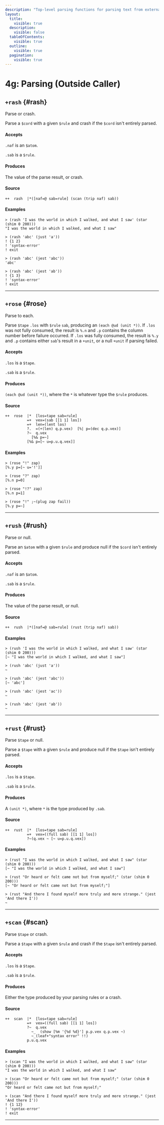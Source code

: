 ```yaml
---
description: "Top-level parsing functions for parsing text from external sources."
layout:
  title:
    visible: true
  description:
    visible: false
  tableOfContents:
    visible: true
  outline:
    visible: true
  pagination:
    visible: true
---
```


# 4g: Parsing (Outside Caller)

## `+rash` {#rash}

Parse or crash.

Parse a `$cord` with a given `$rule` and crash if the `$cord` isn't entirely parsed.

#### Accepts

`.naf` is an `$atom`.

`.sab` is a `$rule`.

#### Produces

The value of the parse result, or crash.

#### Source

```hoon
++  rash  |*([naf=@ sab=rule] (scan (trip naf) sab))
```

#### Examples

```
> (rash 'I was the world in which I walked, and what I saw' (star (shim 0 200)))
"I was the world in which I walked, and what I saw"
```

```
> (rash 'abc' (just 'a'))
! {1 2}
! 'syntax-error'
! exit
```

```
> (rash 'abc' (jest 'abc'))
'abc'
```

```
> (rash 'abc' (jest 'ab'))
! {1 3}
! 'syntax-error'
! exit
```

---

## `+rose` {#rose}

Parse to each.

Parse `$tape` `.los` with `$rule` `sab`, producing an `(each @ud (unit *))`. If `.los` was not fully consumed, the result is `%.n` and `.p` contains the column number before failure occurred. If `.los` was fully consumed, the result is `%.y` and `.p` contains either `sab`'s result in a `+unit`, or a null `+unit` if parsing failed.

#### Accepts

`.los` is a `$tape`.

`.sab` is a `$rule`.

#### Produces

`(each @ud (unit *))`, where the `*` is whatever type the `$rule` produces.

#### Source

```hoon
++  rose  |*  [los=tape sab=rule]
          =+  vex=(sab [[1 1] los])
          =+  len=(lent los)
          ?.  =(+(len) q.p.vex)  [%| p=(dec q.p.vex)]
          ?~  q.vex
            [%& p=~]
          [%& p=[~ u=p.u.q.vex]]
```

#### Examples

```
> (rose "!" zap)
[%.y p=[~ u='!']]
```

```
> (rose "?" zap)
[%.n p=0]
```

```
> (rose "!?" zap)
[%.n p=1]
```

```
> (rose "!" ;~(plug zap fail))
[%.y p=~]
```

---

## `+rush` {#rush}

Parse or null.

Parse an `$atom` with a given `$rule` and produce null if the `$cord` isn't entirely parsed.

#### Accepts

`.naf` is an `$atom`.

`.sab` is a `$rule`.

#### Produces

The value of the parse result, or null.

#### Source

```hoon
++  rush  |*([naf=@ sab=rule] (rust (trip naf) sab))
```

#### Examples

```
> (rush 'I was the world in which I walked, and what I saw' (star (shim 0 200)))
[~ "I was the world in which I walked, and what I saw"]
```

```
> (rush 'abc' (just 'a'))
~
```

```
> (rush 'abc' (jest 'abc'))
[~ 'abc']
```

```
> (rush 'abc' (jest 'ac'))
~
```

```
> (rush 'abc' (jest 'ab'))
~
```

---

## `+rust` {#rust}

Parse `$tape` or null.

Parse a `$tape` with a given `$rule` and produce null if the `$tape` isn't entirely parsed.

#### Accepts

`.los` is a `$tape`.

`.sab` is a `$rule`.

#### Produces

A `(unit *)`, where `*` is the type produced by `.sab`.

#### Source

```hoon
++  rust  |*  [los=tape sab=rule]
          =+  vex=((full sab) [[1 1] los])
          ?~(q.vex ~ [~ u=p.u.q.vex])
```

#### Examples

```
> (rust "I was the world in which I walked, and what I saw" (star (shim 0 200)))
[~ "I was the world in which I walked, and what I saw"]
```

```
> (rust "Or heard or felt came not but from myself;" (star (shim 0 200)))
[~ "Or heard or felt came not but from myself;"]
```

```
> (rust "And there I found myself more truly and more strange." (jest 'And there I'))
~
```

---

## `+scan` {#scan}

Parse `$tape` or crash.

Parse a `$tape` with a given `$rule` and crash if the `$tape` isn't entirely parsed.

#### Accepts

`.los` is a `$tape`.

`.sab` is a `$rule`.

#### Produces

Either the type produced by your parsing rules or a crash.

#### Source

```hoon
++  scan  |*  [los=tape sab=rule]
          =+  vex=((full sab) [[1 1] los])
          ?~  q.vex
            ~_  (show [%m '{%d %d}'] p.p.vex q.p.vex ~)
            ~_(leaf+"syntax error" !!)
          p.u.q.vex
```

#### Examples

```
> (scan "I was the world in which I walked, and what I saw" (star (shim 0 200)))
"I was the world in which I walked, and what I saw"
```

```
> (scan "Or heard or felt came not but from myself;" (star (shim 0 200)))
"Or heard or felt came not but from myself;"
```

```
> (scan "And there I found myself more truly and more strange." (jest 'And there I'))
! {1 12}
! 'syntax-error'
! exit
```

---
